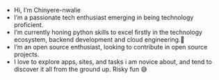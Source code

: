 -  Hi, I’m Chinyere-nwalie
-  I’m a passionate tech enthusiast emerging in being technology proficient.
-  I’m currently honing python skills to excel firstly in the technology ecosystem, backend development and cloud engineering.🎯
-  I’m an open source enthusiast, looking to contribute in open source projects.
-  I love to explore apps, sites, and tasks i am novice about, and tend to discover it all from the ground up. Risky fun 😅
